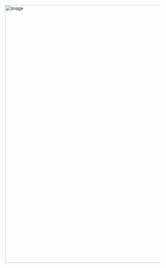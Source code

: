 
<img width="1471" height="837" alt="image" src="https://github.com/user-attachments/assets/75092289-831b-41b2-9ae3-ba3227412dee" />
